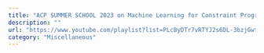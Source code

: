 ```yaml
---
title: "ACP SUMMER SCHOOL 2023 on Machine Learning for Constraint Programming"
description: ""
url: "https://www.youtube.com/playlist?list=PLcByDTr7vRTYJ2s6DL-3bzjGwtQif33y3"
category: "Miscellaneous"
---
```

